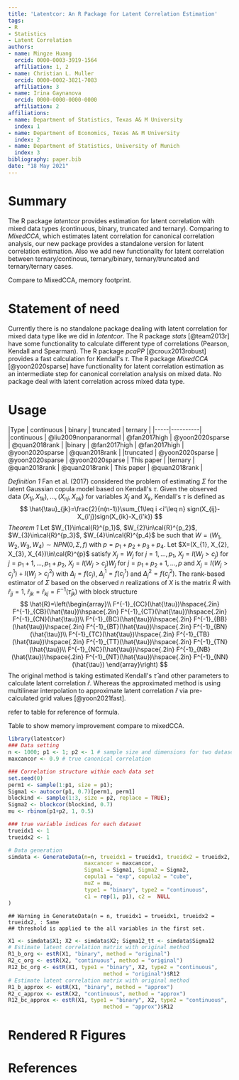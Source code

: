 ```yaml
---
title: 'Latentcor: An R Package for Latent Correlation Estimation'
tags:
- R
- Statistics
- Latent Correlation
authors:
- name: Mingze Huang
  orcid: 0000-0003-3919-1564
  affiliation: 1, 2
- name: Christian L. Muller
  orcid: 0000-0002-3821-7083
  affiliation: 3
- name: Irina Gaynanova
  orcid: 0000-0000-0000-0000
  affiliation: 2
affiliations:
- name: Department of Statistics, Texas A& M University
  index: 1
- name: Department of Economics, Texas A& M University
  index: 2
- name: Department of Statistics, University of Munich
  index: 3
bibliography: paper.bib
date: "18 May 2021"
---
```


# Summary

The R package *latentcor* provides estimation for latent correlation with mixed data types (continuous, binary, truncated and ternary). Comparing to *MixedCCA*, which estimates latent correlation for canonical correlation analysis, our new package provides a standalone version for latent correlation estimation. Also we add new functionality for latent correlation between ternary/continous, ternary/binary, ternary/truncated and ternary/ternary cases.


Compare to MixedCCA, memory footprint.

# Statement of need
Currently there is no standalone package dealing with latent correlation for mixed data type like we did in *latentcor*. The R package *stats* [@team2013r] have some functionality to calculate different type of correlations (Pearson, Kendall and Spearman). The R package *pcaPP* [@croux2013robust] provides a fast calculation for Kendall's $\tau$. The R package *MixedCCA* [@yoon2020sparse] have functionality for latent correlation estimation as an intermediate step for canonical correlation analysis on mixed data.
No package deal with latent correlation across mixed data type.

# Usage
 
 |Type | continuous | binary | truncated | ternary |
|-----|----------|
|continuous | @liu2009nonparanormal | @fan2017high | @yoon2020sparse | @quan2018rank |
|binary | @fan2017high | @fan2017high | @yoon2020sparse | @quan2018rank |
|truncated | @yoon2020sparse | @yoon2020sparse | @yoon2020sparse | This paper |
|ternary | @quan2018rank | @quan2018rank | This paper | @quan2018rank |
 
*Definition 1* Fan et al. (2017) considered the problem of estimating $\Sigma$ for the latent Gaussian copula model based on Kendall's $\tau$. Given the observed data $(X_{1j}, X_{1k}), ..., (X_{nj}, X_{nk})$ for variables $X_{j}$ and $X_{k}$, Kendall's $\tau$ is defined as
$$
\hat{\tau}_{jk}=\frac{2}{n(n-1)}\sum_{1\leq i <i'\leq n} sign(X_{ij}-X_{i'j})sign(X_{ik}-X_{i'k})
$$
*Theorem 1* Let $W_{1}\in\cal{R}^{p_1}$, $W_{2}\in\cal{R}^{p_2}$, $W_{3}\in\cal{R}^{p_3}$, $W_{4}\in\cal{R}^{p_4}$ be such that $W=(W_{1}, W_{2}, W_{3}, W_{4})\sim NPN(0,\Sigma,f)$ with $p=p_{1}+p_{2}+p_{3}+p_{4}$. Let $X=(X_{1}, X_{2}, X_{3}, X_{4})\in\cal{R}^{p}$ satisfy $X_{j}=W_{j}$ for $j=1,...,p_{1}$, $X_{j}=I(W_{j}>c_{j})$ for $j=p_{1}+1,...,p_{1}+p_{2}$, $X_{j}=I(W_{j}>c_{j})W_{j}$ for $j=p_{1}+p_{2}+1,...,p$ and $X_{j}=I(W_{j}>c_{j}^{1})+I(W_{j}>c_{j}^{2})$ with $\Delta_{j}=f(c_{j})$, $\Delta_{j}^{1}=f(c_{j}^{1})$ and $\Delta_{j}^{2}=f(c_{j}^{2})$. The rank-based estimator of $\Sigma$ based on the observed $n$ realizations of $X$ is the matrix $\hat{R}$ with $\hat{r}_{jj}=1$, $\hat{r}_{jk}=\hat{r}_{kj}=F^{-1}(\hat{\tau}_{jk})$ with block structure
$$
\hat{R}=\left(\begin{array}\\
F^{-1}_{CC}(\hat{\tau})\hspace{.2in} F^{-1}_{CB}(\hat{\tau})\hspace{.2in} F^{-1}_{CT}(\hat{\tau})\hspace{.2in} F^{-1}_{CN}(\hat{\tau})\\
F^{-1}_{BC}(\hat{\tau})\hspace{.2in} F^{-1}_{BB}(\hat{\tau})\hspace{.2in} F^{-1}_{BT}(\hat{\tau})\hspace{.2in} F^{-1}_{BN}(\hat{\tau})\\
F^{-1}_{TC}(\hat{\tau})\hspace{.2in} F^{-1}_{TB}(\hat{\tau})\hspace{.2in} F^{-1}_{TT}(\hat{\tau})\hspace{.2in} F^{-1}_{TN}(\hat{\tau})\\
F^{-1}_{NC}(\hat{\tau})\hspace{.2in} F^{-1}_{NB}(\hat{\tau})\hspace{.2in} F^{-1}_{NT}(\hat{\tau})\hspace{.2in} F^{-1}_{NN}(\hat{\tau})
\end{array}\right)
$$
The original method is taking estimated Kendall's $\hat{\tau}$ and other parameters to calculate latent correlation $\hat{r}$. Whereas the approximated method is using multilinear interpolation to approximate latent correlation $\hat{r}$ via pre-calculated grid values [@yoon2021fast].


refer to table for reference of formula.
 
 
 Table to show memory improvement compare to mixedCCA.

```r
library(latentcor)
### Data setting
n <- 1000; p1 <- 1; p2 <- 1 # sample size and dimensions for two datasets.
maxcancor <- 0.9 # true canonical correlation

### Correlation structure within each data set
set.seed(0)
perm1 <- sample(1:p1, size = p1);
Sigma1 <- autocor(p1, 0.7)[perm1, perm1]
blockind <- sample(1:3, size = p2, replace = TRUE);
Sigma2 <- blockcor(blockind, 0.7)
mu <- rbinom(p1+p2, 1, 0.5)

### true variable indices for each dataset
trueidx1 <- 1
trueidx2 <- 1

# Data generation
simdata <- GenerateData(n=n, trueidx1 = trueidx1, trueidx2 = trueidx2,
                        maxcancor = maxcancor,
                        Sigma1 = Sigma1, Sigma2 = Sigma2,
                        copula1 = "exp", copula2 = "cube",
                        muZ = mu,
                        type1 = "binary", type2 = "continuous",
                        c1 = rep(1, p1), c2 =  NULL
)
```

```
## Warning in GenerateData(n = n, trueidx1 = trueidx1, trueidx2 = trueidx2, : Same
## threshold is applied to the all variables in the first set.
```

```r
X1 <- simdata$X1; X2 <- simdata$X2; Sigma12_tt <- simdata$Sigma12
# Estimate latent correlation matrix with original method
R1_b_org <- estR(X1, "binary", method = "original")
R2_c_org <- estR(X2, "continuous", method = "original")
R12_bc_org <- estR(X1, type1 = "binary", X2, type2 = "continuous",
                              method = "original")$R12
# Estimate latent correlation matrix with original method
R1_b_approx <- estR(X1, "binary", method = "approx")
R2_c_approx <- estR(X2, "continuous", method = "approx")
R12_bc_approx <- estR(X1, type1 = "binary", X2, type2 = "continuous",
                              method = "approx")$R12
```

# Rendered R Figures

# References
